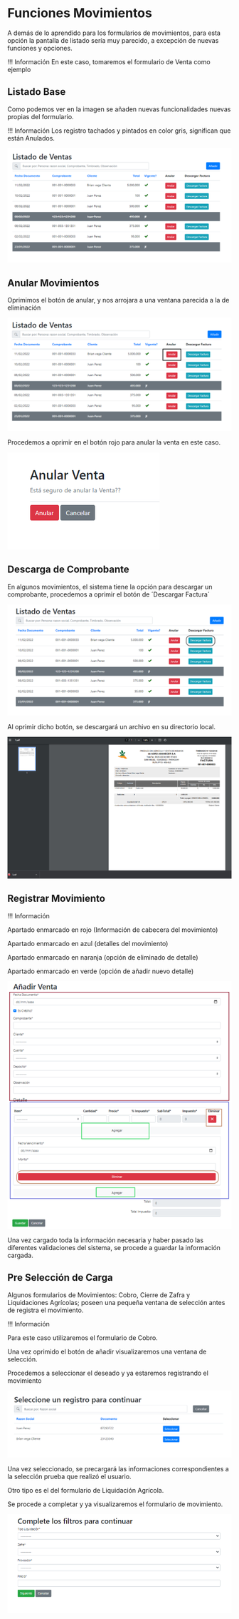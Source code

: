 
# Funciones Movimientos

A demás de lo aprendido para los formularios de movimientos, para esta opción la pantalla de listado sería muy parecido, a excepción de nuevas funciones y opciones.

!!! Información
En este caso, tomaremos el formulario de Venta como ejemplo

## Listado Base 

Como podemos ver en la imagen se añaden nuevas funcionalidades nuevas propias del formulario.

!!! Información
Los registro tachados y pintados en color gris, significan que están Anulados. 

 ![Principal](assets/images/18.png)

## Anular Movimientos

Oprimimos el botón de anular, y nos arrojara a una ventana parecida a la de eliminación

 ![Principal](assets/images/19.png)

 Procedemos a oprimir en el botón rojo para anular la venta en este caso.

 ![Principal](assets/images/20.png)

 ## Descarga de Comprobante

 En algunos movimientos, el sistema tiene la opción para descargar un comprobante, procedemos a oprimir el botón de ´Descargar Factura´

  ![Principal](assets/images/21.png)

  Al oprimir dicho botón, se descargará un archivo en su directorio local.

  ![Principal](assets/images/22.png)

## Registrar Movimiento

!!! Información 

Apartado enmarcado en rojo (Información de cabecera del movimiento)

Apartado enmarcado en azul (detalles del movimiento)

Apartado enmarcado en naranja (opción de eliminado de detalle)

Apartado enmarcado en verde (opción de añadir nuevo detalle)

  ![Principal](assets/images/23.png)

Una vez cargado toda la información necesaria y haber pasado las diferentes validaciones del sistema, se procede a guardar la información cargada.

## Pre Selección de Carga

Algunos formularios de Movimientos: Cobro, Cierre de Zafra y Liquidaciones Agrícolas; poseen una pequeña ventana de selección antes de registra el movimiento.

!!! Información 

Para este caso utilizaremos el formulario de Cobro.

Una vez oprimido el botón de añadir visualizaremos una ventana de selección.

 Procedemos a seleccionar el deseado y ya estaremos registrando el movimiento

   ![Principal](assets/images/24.png)

Una vez seleccionado, se precargará las informaciones correspondientes a la selección prueba que realizó el usuario.

Otro tipo es el del formulario de Liquidación Agrícola.

Se procede a completar y ya visualizaremos el formulario de movimiento.

 ![Principal](assets/images/25.png)